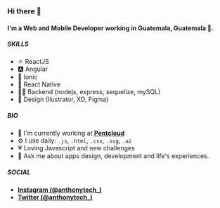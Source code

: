 ### Hi there 👋

#### I'm a Web and Mobile Developer working in Guatemala, Guatemala 🚀.

##### SKILLS

- ⚛️ ReactJS
- 🅰 ️Angular
- 🔵 Ionic
- 🧿 React Native
- 👨‍💻 Backend (nodejs, express, sequelize, mySQL)
- 🎨 Design (Ilustrator, XD, Figma)

##### BIO

- 🏢 I'm currently working at [**Pentcloud**](https://pentcloud.com)
- ⚙️ I use daily: `.js`, `.html`, `.css`, `.svg`, `.ai`
- 💗 Loving Javascript and new challenges
- 💬 Ask me about apps design, development and life's experiences. 


##### SOCIAL
- [**Instagram (@anthonytech_)**](https://www.instagram.com/anthonytech_)
- [**Twitter (@anthonytech_)**](https://twitter.com/anthonytech_)
